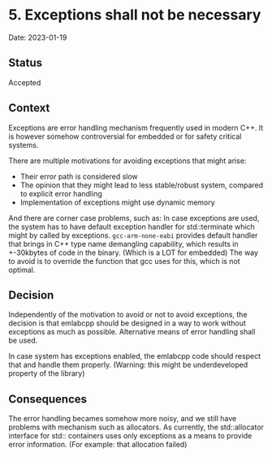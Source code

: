 # 5. Exceptions shall not be necessary

Date: 2023-01-19

## Status

Accepted

## Context

Exceptions are error handling mechanism frequently used in modern C++.
It is however somehow controversial for embedded or for safety critical systems.

There are multiple motivations for avoiding exceptions that might arise:
 - Their error path is considered slow
 - The opinion that they might lead to less stable/robust system, compared to explicit error handling
 - Implementation of exceptions might use dynamic memory

And there are corner case problems, such as: 
In case exceptions are used, the system has to have default exception handler for std::terminate which might by called by exceptions. `gcc-arm-none-eabi` provides default handler that brings in C++ type name demangling capability, which results in +-30kbytes of code in the binary. (Which is a LOT for embedded)
The way to avoid is to override the function that gcc uses for this, which is not optimal.

## Decision

Independently of the motivation to avoid or not to avoid exceptions, the decision is that emlabcpp should be designed in a way to work without exceptions as much as possible.
Alternative means of error handling shall be used.

In case system has exceptions enabled, the emlabcpp code should respect that and handle them properly.
(Warning: this might be underdeveloped property of the library)

## Consequences

The error handling becames somehow more noisy, and we still have problems with mechanism such as allocators.
As currently, the std::allocator interface for std:: containers uses only exceptions as a means to provide error information.
(For example: that allocation failed)
